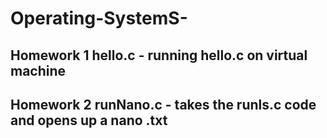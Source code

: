 # Operating-SystemS-

## Homework 1 hello.c - running hello.c on virtual machine

## Homework 2 runNano.c - takes the runls.c code and opens up a nano .txt

